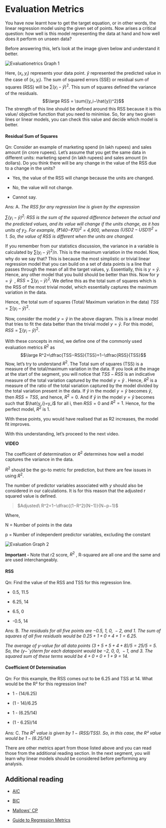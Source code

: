 # Evaluation Metrics

You have now learnt how to get the target equation, or in other words, the linear regression model using the given set of points. Now arises a critical question: how well is this model representing the data at hand and how well does it perform on unseen data? 

Before answering this, let’s look at the image given below and understand it better.

![Evaluationetrics Graph 1](https://i.ibb.co/qgNbvM6/Evaluationetrics-Graph-1.png)

Here, $(x_i, y_i)$ represents your data point. $\hat{y}$ represented the predicted value in the case of $(x_i, y_i)$. The sum of squared errors (SSE) or residual sum of squares (RSS) will be $\sum{(y_i−\hat{y})^2}$. This sum of squares defined the variance of the residuals.
$$\large RSS = \sum{(y_i−\hat{y})^2}$$
The strength of this line should be defined around this RSS because it is this value/ objective function that you need to minimise. So, for any two given lines or linear models, you can check this value and decide which model is better.

#### Residual Sum of Squares

Qn: Consider an example of marketing spend (in lakh rupees) and sales amount (in crore rupees). Let’s assume that you get the same data in different units: marketing spend (in lakh rupees) and sales amount (in dollars). Do you think there will be any change in the value of the RSS due to a change in the units?

- Yes, the value of the RSS will change because the units are changed.

- No, the value will not change.

- Cannot say.

Ans: A. *The RSS for any regression line is given by the expression* 

*$\sum(y_i−\hat{y})^2$: RSS is the sum of the squared difference between the actual and the predicted values, and its value will change if the units change, as it has units of $y_2$. For example, (₹140−₹70)$^2$ = 4,900, whereas $(USD2−USD1)^2$ = 1. So, the value of RSS is different when the units are changed.*

If you remember from our statistics discussion, the variance in a variable is calculated by $\sum(y_i−\bar{y})^2/n$. This is the maximum variation in the model. Now, why do we say that? This is because the most simplistic or trivial linear regression model that you can build on a set of data points is a line that passes through the mean of all the target values, y. Essentially, this is $y = \bar{y}$. Hence, any other model that you build should be better than this. Now for $y = \bar{y}$  , $RSS = \sum(y_i−\bar{y})^2$. We define this as the total sum of squares which is the RSS of the most trivial model, which essentially captures the maximum variation in the data.

Hence, the total sum of squares (Total/ Maximum variation in the data) $TSS =  \sum(y_i−\bar{y})^2$.

Now, consider the model $y = \hat{y}$ in the above diagram. This is a linear model that tries to fit the data better than the trivial model $y=\bar{y}$. For this model, $RSS = \sum(y_i−\hat{y})^2$.

With these concepts in mind, we define one of the commonly used evaluation metrics $R^2$ as
$$\large R^2=\dfrac{TSS−RSS}{TSS}=1−\dfrac{RSS}{TSS}$$
Now, let’s try to understand $R^2$. The Total sum of squares (TSS) is a measure of the total/maximum variation in the data. If you look at the image at the start of the segment, you will notice that $TSS - RSS$ is an indicative measure of the total variation captured by the model $y=\hat{y}$ . Hence, $R^2$ is a measure of the ratio of the total variation captured by the model divided by the total variation present in the data. If $\hat{y}$ in the model $y=\hat{y}$ becomes $\bar{y}$, then $RSS = TSS$, and hence, $R^2 = 0$. And if $\bar{y}$ in the model $y=\hat{y}$ becomes such that $\hat{y_i}=y_i$ for all i, then $RSS = 0$ and $R^2 = 1$. Hence, for the perfect model, $R^2$ is 1. 

With these points, you would have realised that as R2 increases, the model fit improves.

With this understanding, let’s proceed to the next video.

**VIDEO**

The coefficient of determination or $R^2$ determines how well a model captures the variance in the data. 

$R^2$ should be the go-to metric for prediction, but there are few issues in using $R^2$.

The number of predictor variables associated with $y$ should also be considered in our calculations. It is for this reason that the adjusted r squared value is defined. 

  > $Adjusted\ R^2=1−\dfrac{(1−R^2)(N−1)}{N−p−1}$

Where, 

N = Number of points in the data

p = Number of independent predictor variables, excluding the constant

![Evaluation Graph 2](https://i.ibb.co/ryx2tp8/Evaluationetrics-Graph-2.png)

**Important -** Note that r2 score, $R^2$ , R-squared are all one and the same and are used interchangeably.

#### RSS

Qn: Find the value of the RSS and TSS for this regression line.

- 0.5, 11.5

- 6.25, 14

- 6.5, 0

- -0.5, 14

Ans: B. *The residuals for all five points are $-0.5,\ 1,\ 0,\ -2,\ and\ 1$. The sum of squares of all five residuals would be $0.25 + 1 + 0 + 4 + 1 = 6.25$.*

*The average of y-value for all data points $(3 + 5 + 5 + 4 + 8)/5 = 25/5 = 5$. So, the (y−¯y)term for each datapoint would be $-2,\ 0,\ 0,\ -1,\ and\ 3$. The squared sum of these terms would be $4 + 0 + 0 + 1 + 9 = 14$.*

#### Coefficient Of Determination

Qn: For this example, the RSS comes out to be 6.25 and TSS at 14. What would be the R² for this regression line?

- 1 - (14/6.25)

- (1 - 14)/6.25

- 1 - (6.25/14)

- (1 - 6.25)/14

Ans: C. *The $R^2$ value is given by $1 - (RSS/TSS)$. So, in this case, the R² value would be $1 - (6.25 / 14)$*

There are other metrics apart from those listed above and you can read those from the additional reading section. In the next segment, you will learn why linear models should be considered before performing any analysis.

## Additional reading

-   [AIC](https://en.wikipedia.org/wiki/Akaike_information_criterion)
    
-   [BIC](https://en.wikipedia.org/wiki/Bayesian_information_criterion)
    
-   [Mallows' CP](https://en.wikipedia.org/wiki/Mallows%27s_Cp)
    
-   [Guide to Regression Metrics](https://www.h2o.ai/blog/regression-metrics-guide/)